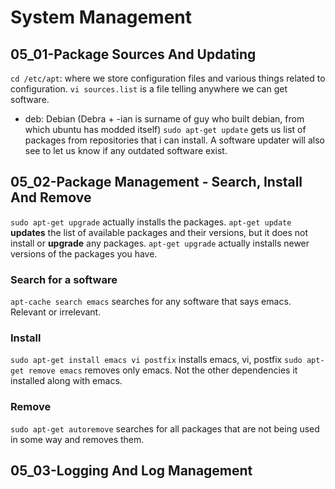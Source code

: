 # System Management
## 05_01-Package Sources And Updating
`cd /etc/apt`: where we store configuration files and various things related to configuration. 
`vi sources.list` is a file telling anywhere we can get software.
* deb: Debian (Debra + -ian is surname of guy who built debian, from which ubuntu has modded itself)
`sudo apt-get update` gets us list of packages from repositories that i can install. A software updater will also see to let us know if any outdated software exist.

## 05_02-Package Management - Search, Install And Remove 
`sudo apt-get upgrade` actually installs the packages. 
`apt-get update` **updates** the list of available packages and their versions, but it does not install or **upgrade** any packages. `apt-get upgrade` actually installs newer versions of the packages you have.

### Search for a software
`apt-cache search emacs` searches for any software that says emacs. Relevant or irrelevant. 

### Install
`sudo apt-get install emacs vi postfix` installs emacs, vi, postfix
`sudo apt-get remove emacs` removes only emacs. Not the other dependencies it installed along with emacs.

### Remove
`sudo apt-get autoremove` searches for all packages that are not being used in some way and removes them.

## 05_03-Logging And Log Management
